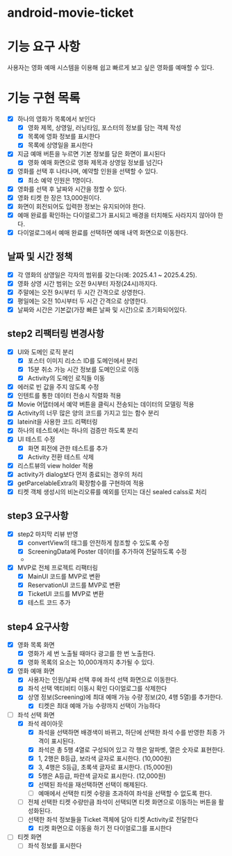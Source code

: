# android-movie-ticket

# 기능 요구 사항

사용자는 영화 예매 시스템을 이용해 쉽고 빠르게 보고 싶은 영화를 예매할 수 있다.

# 기능 구현 목록

- [x] 하나의 영화가 목록에서 보인다
    - [x] 영화 제목, 상영일, 러닝타임, 포스터의 정보를 담는 객체 작성
    - [x] 목록에 영화 정보를 표시한다
    - [x] 목록에 상영일을 표시한다
- [x] 지금 예매 버튼을 누르면 기본 정보를 담은 화면이 표시된다
    - [x] 영화 예매 화면으로 영화 제목과 상영일 정보를 넘긴다
- [x] 영화를 선택 후 나타나며, 예약할 인원을 선택할 수 있다.
    - [x] 최소 예약 인원은 1명이다.
- [x] 영화를 선택 후 날짜와 시간을 정할 수 있다.
- [x]  영화 티켓 한 장은 13,000원이다.
- [x] 화면이 회전되어도 입력한 정보는 유지되어야 한다.
- [x] 예매 완료를 확인하는 다이얼로그가 표시되고 배경을 터치해도 사라지지 않아야 한다.
- [x] 다이얼로그에서 예매 완료를 선택하면 예매 내역 화면으로 이동한다.

## 날짜 및 시간 정책

- [x] 각 영화의 상영일은 각자의 범위를 갖는다(예: 2025.4.1 ~ 2025.4.25).
- [x] 영화 상영 시간 범위는 오전 9시부터 자정(24시)까지다.
- [x] 주말에는 오전 9시부터 두 시간 간격으로 상영한다.
- [x] 평일에는 오전 10시부터 두 시간 간격으로 상영한다.
- [x] 날짜와 시간은 기본값(가장 빠른 날짜 및 시간)으로 초기화되어있다.

## step2 리팩터링 변경사항

- [x] UI와 도메인 로직 분리
    - [x] 포스터 이미지 리소스 ID를 도메인에서 분리
    - [x] 15분 취소 가능 시간 정보를 도메인으로 이동
    - [x] Activity의 도메인 로직들 이동
- [x] 에러로 빈 값을 주지 않도록 수정
- [x] 인텐트를 통한 데이터 전송시 직렬화 적용
- [x] Movie 어댑터에서 예약 버튼을 클릭시 전송되는 데이터의 모델링 적용
- [x] Activity의 너무 많은 양의 코드를 가지고 있는 함수 분리
- [x] lateinit을 사용한 코드 리팩터링
- [x] 하나의 테스트에서는 하나의 검증만 하도록 분리
- [x] UI 테스트 수정
    - [x] 화면 회전에 관한 테스트를 추가
    - [x] Activity 전환 테스트 삭제

- [x] 리스트뷰의 view holder 적용
- [x] activity가 dialog보다 먼저 종료되는 경우의 처리
- [x] getParcelableExtra의 확장함수를 구현하여 적용
- [x] 티켓 객체 생성시의 비논리오류를 예외를 던지는 대신 sealed calss로 처리

## step3 요구사항

- [x] step2 마지막 리뷰 반영
    - [x] convertView의 태그를 안전하게 참조할 수 있도록 수정
    - [x] ScreeningData에 Poster 데이터를 추가하여 전달하도록 수정
    -
- [x] MVP로 전체 프로젝트 리팩터링
    - [x] MainUI 코드를 MVP로 변환
    - [x] ReservationUI 코드를 MVP로 변환
    - [x] TicketUI 코드를 MVP로 변환
    - [x] 테스트 코드 추가

## step4 요구사항

- [x] 영화 목록 화면
    - [x] 영화가 세 번 노출될 때마다 광고를 한 번 노출한다.
    - [x] 영화 목록의 요소는 10,000개까지 추가될 수 있다.
- [x] 영화 예매 화면
    - [x] 사용자는 인원/날짜 선택 후에 좌석 선택 화면으로 이동한다.
    - [x] 좌석 선택 액티비티 이동시 확인 다이얼로그를 삭제한다
    - [x] 상영 정보(Screening)에 최대 예매 가능 수량 정보(20, 4행 5열)를 추가한다.
        - [x] 티켓은 최대 예매 가능 수량까지 선택이 가능하다
- [ ] 좌석 선택 화면
    - [x] 좌석 레이아웃
        - [x] 좌석을 선택하면 배경색이 바뀌고, 하단에 선택한 좌석 수를 반영한 최종 가격이 표시된다.
        - [x] 좌석은 총 5행 4열로 구성되어 있고 각 행은 알파벳, 열은 숫자로 표현한다.
        - [x] 1, 2행은 B등급, 보라색 글자로 표시한다. (10,000원)
        - [x] 3, 4행은 S등급, 초록색 글자로 표시한다. (15,000원)
        - [x] 5행은 A등급, 파란색 글자로 표시한다. (12,000원)
        - [x] 선택된 좌석을 재선택하면 선택이 해제된다.
        - [ ] 예매에서 선택한 티켓 수량을 초과하여 좌석을 선택할 수 없도록 한다.
    - [ ] 전체 선택한 티켓 수량만큼 좌석이 선택되면 티켓 화면으로 이동하는 버튼을 활성화된다.
    - [ ] 선택한 좌석 정보들을 Ticket 객체에 담아 티켓 Activity로 전달한다
        - [x] 티켓 화면으로 이동을 하기 전 다이얼로그를 표시한다
- [ ] 티켓 화면
    - [ ] 좌석 정보를 표시한다